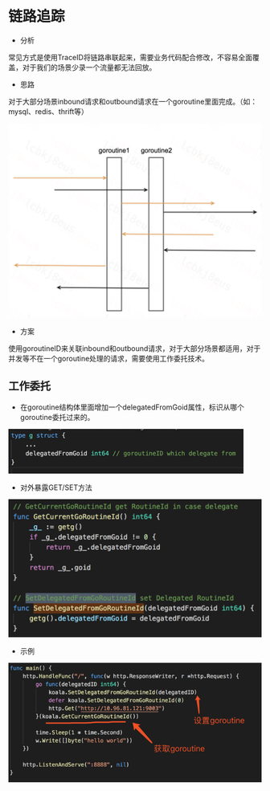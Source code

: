 # 链路追踪

* 分析

常见方式是使用TraceID将链路串联起来，需要业务代码配合修改，不容易全面覆盖，对于我们的场景少录一个流量都无法回放。

* 思路

对于大部分场景inbound请求和outbound请求在一个goroutine里面完成。（如：mysql、redis、thrift等）

![trace](../images/trace.png)

* 方案

使用goroutineID来关联inbound和outbound请求，对于大部分场景都适用，对于并发等不在一个goroutine处理的请求，需要使用工作委托技术。

## 工作委托

* 在goroutine结构体里面增加一个delegatedFromGoid属性，标识从哪个goroutine委托过来的。

![trace_1](../images/trace_1.png)

* 对外暴露GET/SET方法

![trace_2](../images/trace_2.png)

* 示例

![trace_3](../images/trace_3.png)
